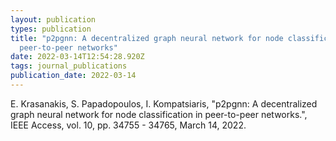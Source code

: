 ```yaml
---
layout: publication
types: publication
title: "p2pgnn: A decentralized graph neural network for node classification in
  peer-to-peer networks"
date: 2022-03-14T12:54:28.920Z
tags: journal_publications
publication_date: 2022-03-14
---
```

E. Krasanakis, S. Papadopoulos, I. Kompatsiaris, "p2pgnn: A decentralized graph neural network for node classification in peer-to-peer networks.", IEEE Access, vol. 10, pp. 34755 - 34765, March 14, 2022.